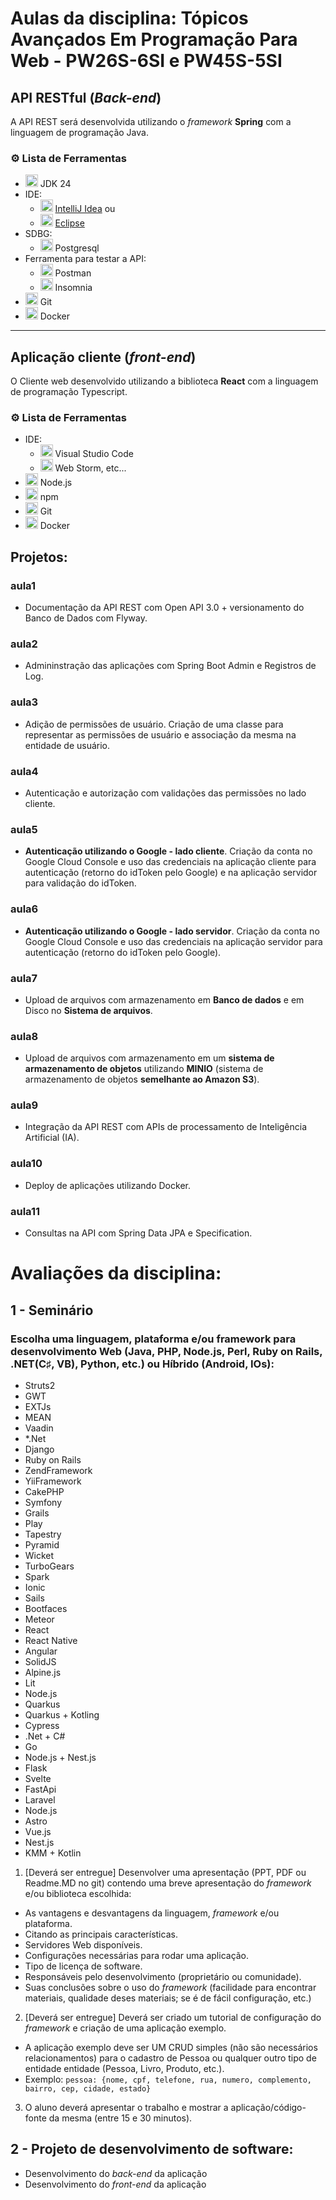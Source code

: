 # Aulas da disciplina: Tópicos Avançados Em Programação Para Web - PW26S-6SI e PW45S-5SI

## API RESTful (*Back-end*)

A API REST será desenvolvida utilizando o *framework* **Spring** com a linguagem de programação Java.

### ⚙️ Lista de Ferramentas

- <img src="https://raw.githubusercontent.com/marwin1991/profile-technology-icons/refs/heads/main/icons/java.png" alt="Java" width="20" /> JDK 24
- IDE:
    - <img width="20" src="https://raw.githubusercontent.com/marwin1991/profile-technology-icons/refs/heads/main/icons/intellij.png" alt="IntelliJ" title="IntelliJ"/> [IntelliJ Idea](https://www.jetbrains.com/idea/) ou 
    - <img width="20" src="https://raw.githubusercontent.com/marwin1991/profile-technology-icons/refs/heads/main/icons/eclipse.png" alt="eclipse" title="eclipse"/> [Eclipse](https://eclipseide.org/)
- SDBG:
    - <img width="20" src="https://raw.githubusercontent.com/marwin1991/profile-technology-icons/refs/heads/main/icons/postgresql.png" alt="PostgreSQL" title="PostgreSQL"/> Postgresql
- Ferramenta para testar a API:
    - <img width="20" src="https://raw.githubusercontent.com/marwin1991/profile-technology-icons/refs/heads/main/icons/postman.png" alt="Postman" title="Postman"/> Postman
    - <img width="20" src="https://icon.icepanel.io/Technology/svg/Insomnia.svg" alt="Insomnia" title="Insomnia"/> Insomnia
- <img width="20" src="https://raw.githubusercontent.com/marwin1991/profile-technology-icons/refs/heads/main/icons/git.png" alt="Git" title="Git"/> Git
- <img width="20" src="https://raw.githubusercontent.com/marwin1991/profile-technology-icons/refs/heads/main/icons/docker.png" alt="Docker" title="Docker"/> Docker

--- 

## Aplicação cliente (*front-end*)

O Cliente web desenvolvido utilizando a biblioteca **React** com a linguagem de programação Typescript.

### ⚙️ Lista de Ferramentas

- IDE:
    - <img width="20" src="https://raw.githubusercontent.com/marwin1991/profile-technology-icons/refs/heads/main/icons/visual_studio_code.png" alt="Visual Studio Code" title="Visual Studio Code"/> Visual Studio Code
    - <img width="20" src="https://raw.githubusercontent.com/marwin1991/profile-technology-icons/refs/heads/main/icons/webstorm.png" alt="WebStorm" title="WebStorm"/> Web Storm, etc...
- <img width="20" src="https://raw.githubusercontent.com/marwin1991/profile-technology-icons/refs/heads/main/icons/node_js.png" alt="Node.js" title="Node.js"/> Node.js
- <img width="20" src="https://raw.githubusercontent.com/marwin1991/profile-technology-icons/refs/heads/main/icons/npm.png" alt="npm" title="npm"/> npm
- <img width="20" src="https://raw.githubusercontent.com/marwin1991/profile-technology-icons/refs/heads/main/icons/git.png" alt="Git" title="Git"/> Git
- <img width="20" src="https://raw.githubusercontent.com/marwin1991/profile-technology-icons/refs/heads/main/icons/docker.png" alt="Docker" title="Docker"/> Docker

## Projetos:


### aula1
- Documentação da API REST com Open API 3.0 + versionamento do Banco de Dados com Flyway.

### aula2
- Admininstração das aplicações com Spring Boot Admin e Registros de Log.

### aula3
- Adição de permissões de usuário. Criação de uma classe para representar as permissões de usuário e associação da mesma na entidade de usuário.

### aula4
- Autenticação e autorização com validações das permissões no lado cliente.

### aula5
- **Autenticação utilizando o Google - lado cliente**. Criação da conta no Google Cloud Console e uso das credenciais na aplicação cliente para autenticação (retorno do idToken pelo Google) e na aplicação servidor para validação do idToken.

### aula6
- **Autenticação utilizando o Google - lado servidor**. Criação da conta no Google Cloud Console e uso das credenciais na aplicação servidor para autenticação (retorno do idToken pelo Google).

### aula7
- Upload de arquivos com armazenamento em **Banco de dados** e em Disco no **Sistema de arquivos**.

### aula8
- Upload de arquivos com armazenamento em um **sistema de armazenamento de objetos** utilizando **MINIO** (sistema de armazenamento de objetos **semelhante ao Amazon S3**).

### aula9
- Integração da API REST com APIs de processamento de Inteligência Artificial (IA).

### aula10
- Deploy de aplicações utilizando Docker.

### aula11
- Consultas na API com Spring Data JPA e Specification.


# Avaliações da disciplina:

## 1 - Seminário
### Escolha uma linguagem, plataforma e/ou framework para desenvolvimento Web (Java, PHP, Node.js, Perl, Ruby on Rails, .NET(C♯, VB), Python, etc.) ou Híbrido (Android, IOs):

- Struts2
- GWT 
- EXTJs 
- MEAN 
- Vaadin  
- *.Net 
- Django 
- Ruby on Rails 
- ZendFramework 
- YiiFramework 
- CakePHP
- Symfony   
- Grails 
- Play 
- Tapestry 
- Pyramid
- Wicket
- TurboGears
- Spark
- Ionic 
- Sails
- Bootfaces
- Meteor 
- React
- React Native
- Angular
- SolidJS
- Alpine.js
- Lit
- Node.js
- Quarkus
- Quarkus + Kotling
- Cypress
- .Net + C#
- Go
- Node.js + Nest.js
- Flask
- Svelte
- FastApi
- Laravel 
- Node.js 
- Astro  
- Vue.js 
- Nest.js
- KMM + Kotlin


1. [Deverá ser entregue] Desenvolver uma apresentação (PPT, PDF ou Readme.MD no git) contendo uma breve apresentação do *framework* e/ou biblioteca escolhida:
- As vantagens e desvantagens da linguagem, *framework* e/ou plataforma. 
- Citando as principais características. 
- Servidores Web disponíveis. 
- Configurações necessárias para rodar uma aplicação. 
- Tipo de licença de software. 
- Responsáveis pelo desenvolvimento (proprietário ou comunidade). 
- Suas conclusões sobre o uso do *framework* (facilidade para encontrar materiais, qualidade deses materiais; se é de fácil configuração, etc.)


2. [Deverá ser entregue] Deverá ser criado um tutorial de configuração do *framework* e criação de uma aplicação exemplo. 
 - A aplicação exemplo deve ser UM CRUD simples (não são necessários relacionamentos) para o cadastro de Pessoa ou qualquer outro tipo de entidade entidade (Pessoa, Livro, Produto, etc.).
 - Exemplo:
`
pessoa: {nome, cpf, telefone, rua, numero, complemento, bairro, cep, cidade, estado}
`

3. O aluno deverá apresentar o trabalho e mostrar a aplicação/código-fonte da mesma (entre 15 e 30 minutos).
	
## 2 - Projeto de desenvolvimento de software:
- Desenvolvimento do *back-end* da aplicação
- Desenvolvimento do *front-end* da aplicação
